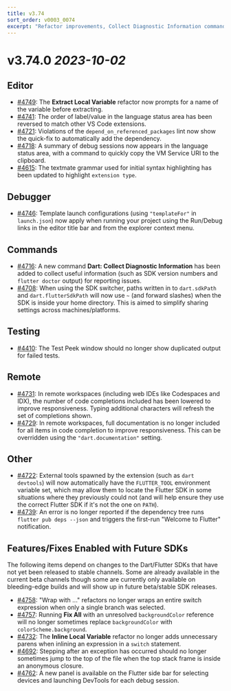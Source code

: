 ```yaml
---
title: v3.74
sort_order: v0003_0074
excerpt: "Refactor improvements, Collect Diagnostic Information command, improved SDK paths"
---
```


# v3.74.0 _2023-10-02_

## Editor

- [#4749](https://github.com/Dart-Code/Dart-Code/issues/4749): The **Extract Local Variable** refactor now prompts for a name of the variable before extracting.
- [#4741](https://github.com/Dart-Code/Dart-Code/issues/4741): The order of label/value in the language status area has been reversed to match other VS Code extensions.
- [#4721](https://github.com/Dart-Code/Dart-Code/issues/4721): Violations of the `depend_on_referenced_packages` lint now show the quick-fix to automatically add the dependency.
- [#4718](https://github.com/Dart-Code/Dart-Code/issues/4718): A summary of debug sessions now appears in the language status area, with a command to quickly copy the VM Service URI to the clipboard.
- [#4615](https://github.com/Dart-Code/Dart-Code/issues/4615): The textmate grammar used for initial syntax highlighting has been updated to highlight `extension type`.

## Debugger

- [#4746](https://github.com/Dart-Code/Dart-Code/issues/4746): Template launch configurations (using `"templateFor"` in `launch.json`) now apply when running your project using the Run/Debug links in the editor title bar and from the explorer context menu.

## Commands

- [#4716](https://github.com/Dart-Code/Dart-Code/issues/4716): A new command **Dart: Collect Diagnostic Information** has been added to collect useful information (such as SDK version numbers and `flutter doctor` output) for reporting issues.
- [#4708](https://github.com/Dart-Code/Dart-Code/issues/4708): When using the SDK switcher, paths written in to `dart.sdkPath` and `dart.flutterSdkPath` will now use `~` (and forward slashes) when the SDK is inside your home directory. This is aimed to simplify sharing settings across machines/platforms.

## Testing

- [#4410](https://github.com/Dart-Code/Dart-Code/issues/4410): The Test Peek window should no longer show duplicated output for failed tests.

## Remote

- [#4731](https://github.com/Dart-Code/Dart-Code/issues/4731): In remote workspaces (including web IDEs like Codespaces and IDX), the number of code completions included has been lowered to improve responsiveness. Typing additional characters will refresh the set of completions shown.
- [#4729](https://github.com/Dart-Code/Dart-Code/issues/4729): In remote workspaces, full documentation is no longer included for all items in code completion to improve responsiveness. This can be overridden using the `"dart.documentation"` setting.

## Other

- [#4722](https://github.com/Dart-Code/Dart-Code/issues/4722): External tools spawned by the extension (such as `dart devtools`) will now automatically have the `FLUTTER_TOOL` environment variable set, which may allow them to locate the Flutter SDK in some situations where they previously could not (and will help ensure they use the correct Flutter SDK if it's not the one on `PATH`).
- [#4739](https://github.com/Dart-Code/Dart-Code/issues/4739): An error is no longer reported if the dependency tree runs `flutter pub deps --json` and triggers the first-run "Welcome to Flutter" notification.

## Features/Fixes Enabled with Future SDKs

The following items depend on changes to the Dart/Flutter SDKs that have not yet been released to stable channels. Some are already available in the current beta channels though some are currently only available on bleeding-edge builds and will show up in future beta/stable SDK releases.

- [#4758](https://github.com/Dart-Code/Dart-Code/issues/4758): "Wrap with ..." refactors no longer wraps an entire switch expression when only a single branch was selected.
- [#4757](https://github.com/Dart-Code/Dart-Code/issues/4757): Running **Fix All** with an unresolved `backgroundColor` reference will no longer sometimes replace `backgroundColor` with `colorScheme.background`.
- [#4732](https://github.com/Dart-Code/Dart-Code/issues/4732): The **Inline Local Variable** refactor no longer adds unnecessary parens when inlining an expression in a `switch` statement.
- [#4692](https://github.com/Dart-Code/Dart-Code/issues/4692): Stepping after an exception has occurred should no longer sometimes jump to the top of the file when the top stack frame is inside an anonymous closure.
- [#4762](https://github.com/Dart-Code/Dart-Code/issues/4762): A new panel is available on the Flutter side bar for selecting devices and launching DevTools for each debug session.

